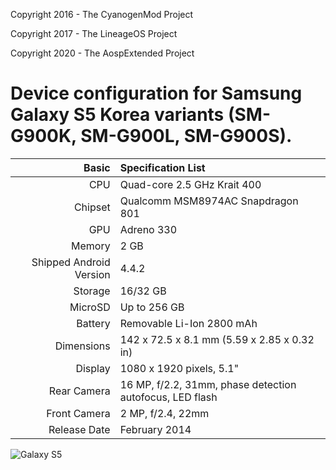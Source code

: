 Copyright 2016 - The CyanogenMod Project

Copyright 2017 - The LineageOS Project

Copyright 2020 - The AospExtended Project

Device configuration for Samsung Galaxy S5 Korea variants (SM-G900K, SM-G900L, SM-G900S).
========================================

Basic   | Specification List
-------:|:-------------------------
CPU     | Quad-core 2.5 GHz Krait 400
Chipset | Qualcomm MSM8974AC Snapdragon 801
GPU     | Adreno 330
Memory  | 2 GB
Shipped Android Version | 4.4.2
Storage | 16/32 GB
MicroSD | Up to 256 GB
Battery | Removable Li-Ion 2800 mAh
Dimensions | 142 x 72.5 x 8.1 mm (5.59 x 2.85 x 0.32 in)
Display | 1080 x 1920 pixels, 5.1"
Rear Camera  | 16 MP, f/2.2, 31mm, phase detection autofocus, LED flash
Front Camera | 2 MP, f/2.4, 22mm
Release Date | February 2014

![Galaxy S5](http://cdn2.gsmarena.com/vv/pics/samsung/samsung-galaxy-s5-g900f-1.jpg "Galaxy S5")
